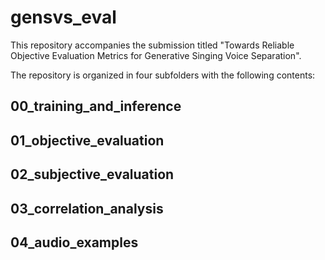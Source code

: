 # gensvs_eval

This repository accompanies the submission titled "Towards Reliable Objective Evaluation Metrics for Generative Singing Voice Separation".

The repository is organized in four subfolders with the following contents:

## 00_training_and_inference

## 01_objective_evaluation

## 02_subjective_evaluation

## 03_correlation_analysis

## 04_audio_examples

